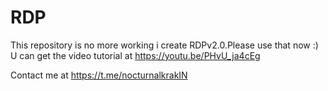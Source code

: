 # RDP

This repository is no more working i create RDPv2.0.Please use that now :)
U can get the video tutorial at https://youtu.be/PHvU_ja4cEg

Contact me at https://t.me/nocturnalkrakIN
